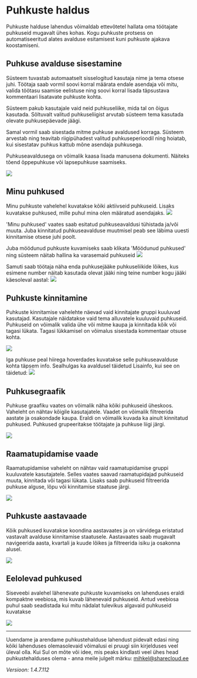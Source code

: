 # Puhkuste haldus

Puhkuste halduse lahendus võimaldab ettevõtetel hallata oma töötajate puhkuseid mugavalt ühes kohas. Kogu puhkuste protsess on automatiseeritud alates avalduse esitamisest kuni puhkuste ajakava koostamiseni.
## Puhkuse avalduse sisestamine
Süsteem tuvastab automaatselt sisselogitud kasutaja nime ja tema otsese juhi.
Töötaja saab vormil soovi korral määrata endale asendaja või mitu, valida töötasu saamise eelistuse ning soovi korral lisada täpsustava kommentaari lisatavate puhkuste kohta.

 Süsteem pakub kasutajale vaid neid puhkuseliike, mida tal on õigus kasutada. Sõltuvalt valitud puhkuseliigist arvutab süsteem tema kasutada olevate puhkusepäevade jäägi. 
 
 Samal vormil saab sisestada mitme puhkuse avaldused korraga. Süsteem arvestab ning teavitab riigipühadest valitud puhkuseperioodil ning hoiatab, kui sisestatav puhkus kattub mõne asendaja puhkusega. 
 
 Puhkuseavaldusega on võimalik kaasa lisada manusena dokumenti. Näiteks tõend õppepuhkuse või lapsepuhkuse saamiseks.
 
![](images/vacations/insertVacation.gif)


## Minu puhkused

Minu puhkuste vahelehel kuvatakse kõiki aktiivseid puhkuseid. Lisaks kuvatakse puhkused, mille puhul mina olen määratud asendajaks.
![](images/vacations/my-vacations.png)

'Minu puhkused' vaates saab esitatud puhkuseavaldusi tühistada ja/või muuta. Juba kinnitatud puhkuseavalduse muutmisel peab see läbima uuesti kinnitamise otsese juhi poolt.

Juba möödunud puhkuste kuvamiseks saab klikata 'Möödunud puhkused' ning süsteem näitab hallina ka varasemaid puhkuseid
![](images/vacations/my-vacations-past-vacations.png)

Samuti saab töötaja näha enda puhkusejääke puhkuseliikide lõikes, kus esimene number näitab kasutada olevat jääki ning teine number kogu jääki käesoleval aastal:
![](images/vacations/my-vacations-balances.png)

## Puhkuste kinnitamine

Puhkuste kinnitamise vahelehte näevad vaid kinnitajate gruppi kuuluvad kasutajad. Kasutajale näidatakse vaid tema alluvatele kuuluvaid puhkuseid. Puhkuseid on võimalik valida ühe või mitme kaupa ja kinnitada kõik või tagasi lükata. Tagasi lükkamisel on võimalus sisestada kommentaar otsuse kohta.

![](images/vacations/approval.png)

Iga puhkuse peal hiirega hoverdades kuvatakse selle puhkuseavalduse kohta täpsem info. Sealhulgas ka avaldusel täidetud Lisainfo, kui see on täidetud:
![](images/vacations/approval-hover.png)
## Puhkusegraafik

Puhkuse graafiku vaates on võimalik näha kõiki puhkuseid üheskoos. Vaheleht on nähtav kõigile kasutajatele. Vaadet on võimalik filtreerida aastate ja osakondade kaupa. Eraldi on võimalik kuvada ka ainult kinnitatud puhkused. Puhkused grupeeritakse töötajate ja puhkuse liigi järgi.

![](images/vacations/schedule.png)

## Raamatupidamise vaade

Raamatupidamise vaheleht on nähtav vaid raamatupidamise gruppi kuuluvatele kasutajatele. Selles vaates saavad raamatupidajad puhkuseid muuta, kinnitada või tagasi lükata. Lisaks saab puhkuseid filtreerida puhkuse alguse, lõpu või kinnitamise staatuse järgi.

![](images/vacations/accounting.png)

## Puhkuste aastavaade
Kõik puhkused kuvatakse koondina aastavaates ja on värvidega eristatud vastavalt avalduse kinnitamise staatusele. Aastavaates saab mugavalt navigeerida aasta, kvartali ja kuude lõikes ja filtreerida isiku ja osakonna alusel.

![](images/vacations/yearview.png)

## Eelolevad puhkused
Siseveebi avalehel lähenevate puhkuste kuvamiseks on lahenduses eraldi kompaktne veebiosa, mis kuvab lähenevaid puhkuseid. Antud veebiosa puhul saab seadistada kui mitu nädalat tulevikus algavaid puhkuseid kuvatakse

![](images/vacations/upcoming-vacations.png)

***
Uuendame ja arendame puhkustehalduse lahendust pidevalt edasi ning kõiki lahenduses olemasolevaid võimalusi ei pruugi siin kirjelduses veel üleval olla.
Kui Sul on mõte või idee, mis peaks kindlasti veel ühes head puhkustehalduses olema - anna meile julgelt märku: <mihkel@sharecloud.ee>

*Versioon: 1.4.7.112*